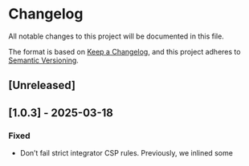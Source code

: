 # Changelog
All notable changes to this project will be documented in this file.

The format is based on [Keep a Changelog](https://keepachangelog.com/en/1.0.0/),
and this project adheres to [Semantic Versioning](https://semver.org/spec/v2.0.0.html).

## [Unreleased]

## [1.0.3] - 2025-03-18

### Fixed

- Don’t fail strict integrator CSP rules. Previously, we inlined some <style>
  tags which would fail for a rule set like `default-src 'self';`. To ensure we
  don’t reintroduce — strict CSP headers are now added to all test documents.

## [1.0.1] - 2024-06-14

### Fixed

- Changed “root” detection to something other than the “id” attribute.

## [1.0.0] - 2024-02-29

### Added

- Initial interface for `1.x` is locked down.
